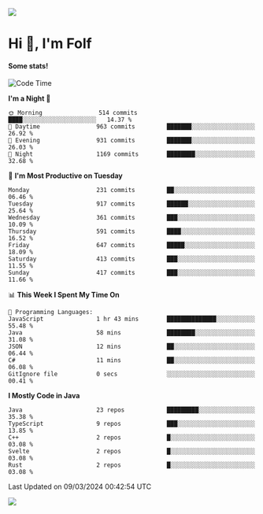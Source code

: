 <img src="https://komarev.com/ghpvc/?username=itsfolf"/>
<h1>Hi 👋, I'm Folf</h1>


#### Some stats!
<!--START_SECTION:waka-->
![Code Time](http://img.shields.io/badge/Code%20Time-2%2C148%20hrs%203%20mins-blue)

**I'm a Night 🦉** 

```text
🌞 Morning                514 commits         ████░░░░░░░░░░░░░░░░░░░░░   14.37 % 
🌆 Daytime                963 commits         ███████░░░░░░░░░░░░░░░░░░   26.92 % 
🌃 Evening                931 commits         ███████░░░░░░░░░░░░░░░░░░   26.03 % 
🌙 Night                  1169 commits        ████████░░░░░░░░░░░░░░░░░   32.68 % 
```
📅 **I'm Most Productive on Tuesday** 

```text
Monday                   231 commits         ██░░░░░░░░░░░░░░░░░░░░░░░   06.46 % 
Tuesday                  917 commits         ██████░░░░░░░░░░░░░░░░░░░   25.64 % 
Wednesday                361 commits         ███░░░░░░░░░░░░░░░░░░░░░░   10.09 % 
Thursday                 591 commits         ████░░░░░░░░░░░░░░░░░░░░░   16.52 % 
Friday                   647 commits         █████░░░░░░░░░░░░░░░░░░░░   18.09 % 
Saturday                 413 commits         ███░░░░░░░░░░░░░░░░░░░░░░   11.55 % 
Sunday                   417 commits         ███░░░░░░░░░░░░░░░░░░░░░░   11.66 % 
```


📊 **This Week I Spent My Time On** 

```text
💬 Programming Languages: 
JavaScript               1 hr 43 mins        ██████████████░░░░░░░░░░░   55.48 % 
Java                     58 mins             ████████░░░░░░░░░░░░░░░░░   31.08 % 
JSON                     12 mins             ██░░░░░░░░░░░░░░░░░░░░░░░   06.44 % 
C#                       11 mins             ██░░░░░░░░░░░░░░░░░░░░░░░   06.08 % 
GitIgnore file           0 secs              ░░░░░░░░░░░░░░░░░░░░░░░░░   00.41 % 
```

**I Mostly Code in Java** 

```text
Java                     23 repos            █████████░░░░░░░░░░░░░░░░   35.38 % 
TypeScript               9 repos             ███░░░░░░░░░░░░░░░░░░░░░░   13.85 % 
C++                      2 repos             █░░░░░░░░░░░░░░░░░░░░░░░░   03.08 % 
Svelte                   2 repos             █░░░░░░░░░░░░░░░░░░░░░░░░   03.08 % 
Rust                     2 repos             █░░░░░░░░░░░░░░░░░░░░░░░░   03.08 % 
```




 Last Updated on 09/03/2024 00:42:54 UTC
<!--END_SECTION:waka-->
<a src="https://discord.com/users/1090088995976925305"><img src="https://lanyard-profile-readme.vercel.app/api/1090088995976925305"/></a></td> 
